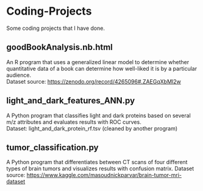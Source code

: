 # Coding-Projects
Some coding projects that I have done.

## goodBookAnalysis.nb.html
An R program that uses a generalized linear model to determine whether quantitative data of a book can determine how well-liked it is by a particular audience.           
Dataset source: https://zenodo.org/record/4265096#.ZAEGqXbMI2w                  

## light_and_dark_features_ANN.py
A Python program that classifies light and dark proteins based on several m/z attributes and evaluates results with ROC curves.  
Dataset: light_and_dark_protein_rf.tsv (cleaned by another program)    

## tumor_classification.py
A Python program that differentiates between CT scans of four different types of brain tumors and visualizes results with confusion matrix.
Dataset source: https://www.kaggle.com/masoudnickparvar/brain-tumor-mri-dataset




